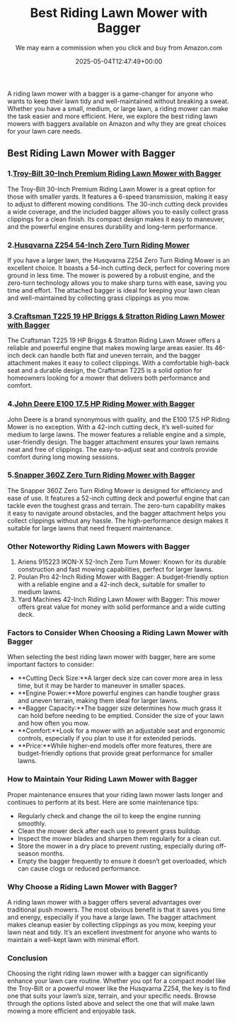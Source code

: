 ﻿---
author: We may earn a commission when you click and buy from Amazon.com
layout: post
title: Best Riding Lawn Mower with Bagger
date: '2025-05-04T12:47:49+00:00'
categories:
- Guide
tags: []
slug: /best-riding-lawn-mower-with-bagger/
lastmod: 2025-05-07T12:21:25+03:00
---

A riding lawn mower with a bagger is a game-changer for anyone who wants to keep their lawn tidy and well-maintained without breaking a sweat. Whether you have a small, medium, or large lawn, a riding mower can make the task easier and more efficient. Here, we explore the best riding lawn mowers with baggers available on Amazon and why they are great choices for your lawn care needs.
## Best Riding Lawn Mower with Bagger
### 1.[Troy-Bilt 30-Inch Premium Riding Lawn Mower with Bagger](https://www.amazon.com/dp/B07YN33QDN?tag=p-policy-20)
The Troy-Bilt 30-Inch Premium Riding Lawn Mower is a great option for those with smaller yards. It features a 6-speed transmission, making it easy to adjust to different mowing conditions. The 30-inch cutting deck provides a wide coverage, and the included bagger allows you to easily collect grass clippings for a clean finish. Its compact design makes it easy to maneuver, and the powerful engine ensures durability and long-term performance.
### 2.[Husqvarna Z254 54-Inch Zero Turn Riding Mower](https://www.amazon.com/dp/B07W8GNR7G?tag=p-policy-20)
If you have a larger lawn, the Husqvarna Z254 Zero Turn Riding Mower is an excellent choice. It boasts a 54-inch cutting deck, perfect for covering more ground in less time. The mower is powered by a robust engine, and the zero-turn technology allows you to make sharp turns with ease, saving you time and effort. The attached bagger is ideal for keeping your lawn clean and well-maintained by collecting grass clippings as you mow.
### 3.[Craftsman T225 19 HP Briggs & Stratton Riding Lawn Mower with Bagger](https://www.amazon.com/dp/B08BLGWQ8F?tag=p-policy-20)
The Craftsman T225 19 HP Briggs & Stratton Riding Lawn Mower offers a reliable and powerful engine that makes mowing large areas easier. Its 46-inch deck can handle both flat and uneven terrain, and the bagger attachment makes it easy to collect clippings. With a comfortable high-back seat and a durable design, the Craftsman T225 is a solid option for homeowners looking for a mower that delivers both performance and comfort.
### 4.[John Deere E100 17.5 HP Riding Mower with Bagger](https://www.amazon.com/dp/B07HNX73L4?tag=p-policy-20)
John Deere is a brand synonymous with quality, and the E100 17.5 HP Riding Mower is no exception. With a 42-inch cutting deck, it’s well-suited for medium to large lawns. The mower features a reliable engine and a simple, user-friendly design. The bagger attachment ensures your lawn remains neat and free of clippings. The easy-to-adjust seat and controls provide comfort during long mowing sessions.
### 5.[Snapper 360Z Zero Turn Riding Mower with Bagger](https://www.amazon.com/dp/B06ZY7DFG9?tag=p-policy-20)
The Snapper 360Z Zero Turn Riding Mower is designed for efficiency and ease of use. It features a 52-inch cutting deck and powerful engine that can tackle even the toughest grass and terrain. The zero-turn capability makes it easy to navigate around obstacles, and the bagger attachment helps you collect clippings without any hassle. The high-performance design makes it suitable for large lawns that need frequent maintenance.
### Other Noteworthy Riding Lawn Mowers with Bagger
1. Ariens 915223 IKON-X 52-Inch Zero Turn Mower: Known for its durable construction and fast mowing capabilities, perfect for larger lawns.
2. Poulan Pro 42-Inch Riding Mower with Bagger: A budget-friendly option with a reliable engine and a 42-inch deck, suitable for smaller to medium lawns.
3. Yard Machines 42-Inch Riding Lawn Mower with Bagger: This mower offers great value for money with solid performance and a wide cutting deck.
### Factors to Consider When Choosing a Riding Lawn Mower with Bagger
When selecting the best riding lawn mower with bagger, here are some important factors to consider:
- **Cutting Deck Size:**A larger deck size can cover more area in less time, but it may be harder to maneuver in smaller spaces.
- **Engine Power:**More powerful engines can handle tougher grass and uneven terrain, making them ideal for larger lawns.
- **Bagger Capacity:**The bagger size determines how much grass it can hold before needing to be emptied. Consider the size of your lawn and how often you mow.
- **Comfort:**Look for a mower with an adjustable seat and ergonomic controls, especially if you plan to use it for extended periods.
- **Price:**While higher-end models offer more features, there are budget-friendly options that provide great performance for smaller lawns.
### How to Maintain Your Riding Lawn Mower with Bagger
Proper maintenance ensures that your riding lawn mower lasts longer and continues to perform at its best. Here are some maintenance tips:
- Regularly check and change the oil to keep the engine running smoothly.
- Clean the mower deck after each use to prevent grass buildup.
- Inspect the mower blades and sharpen them regularly for a clean cut.
- Store the mower in a dry place to prevent rusting, especially during off-season months.
- Empty the bagger frequently to ensure it doesn’t get overloaded, which can cause clogs or reduced performance.
### Why Choose a Riding Lawn Mower with Bagger?
A riding lawn mower with a bagger offers several advantages over traditional push mowers. The most obvious benefit is that it saves you time and energy, especially if you have a large lawn. The bagger attachment makes cleanup easier by collecting clippings as you mow, keeping your lawn neat and tidy. It’s an excellent investment for anyone who wants to maintain a well-kept lawn with minimal effort.
### Conclusion
Choosing the right riding lawn mower with a bagger can significantly enhance your lawn care routine. Whether you opt for a compact model like the Troy-Bilt or a powerful mower like the Husqvarna Z254, the key is to find one that suits your lawn’s size, terrain, and your specific needs. Browse through the options listed above and select the one that will make lawn mowing a more efficient and enjoyable task.